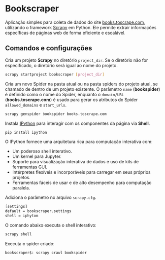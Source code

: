 # Bookscraper

Aplicação simples para coleta de dados do site [books.toscrape.com](https://books.toscrape.com), utilizando o framework [Scrapy](https://docs.scrapy.org/en/latest/) em Python. Ele permite extrair informações específicas de páginas web de forma eficiente e escalável.

## Comandos e configurações

Cria um projeto **Scrapy** no diretório `project_dir`. Se o diretório não for especificado, o diretório será igual ao nome do projeto.

```bash
scrapy startproject bookscraper [project_dir]
```

Cria um novo Spider na pasta atual ou na pasta spiders do projeto atual, se chamado de dentro de um projeto existente. O parâmetro `name` (**bookspider**) é definido como o nome do Spider, enquanto o `domain/URL` (**books.toscrape.com**) é usado para gerar os atributos do Spider `allowed_domains` e `start_urls`.

```bash
scrapy genspider bookspider books.toscrape.com
```

Instala [IPython](https://ipython.readthedocs.io/en/stable/) para interagir com os componentes da página via **Shell**.

```bash
pip install ipython
```

O IPython fornece uma arquitetura rica para computação interativa com:
- Um poderoso shell interativo.
- Um kernel para Jupyter.
- Suporte para visualização interativa de dados e uso de kits de ferramentas GUI.
- Intérpretes flexíveis e incorporáveis para carregar em seus próprios projetos.
- Ferramentas fáceis de usar e de alto desempenho para computação paralela.

Adiciona o parâmetro no arquivo `scrapy.cfg`.

```bash
[settings]
default = bookscraper.settings
shell = iphyton
```

O comando abaixo executa o shell interativo:

```bash
scrapy shell
```

Executa o spider criado:

```bash
bookscraper$: scrapy crawl bookspider
```
